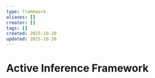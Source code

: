 ```yaml
---
type: framework
aliases: []
creator: []
tags: []
created: 2025-10-20
updated: 2025-10-20
---
```


# Active Inference Framework


